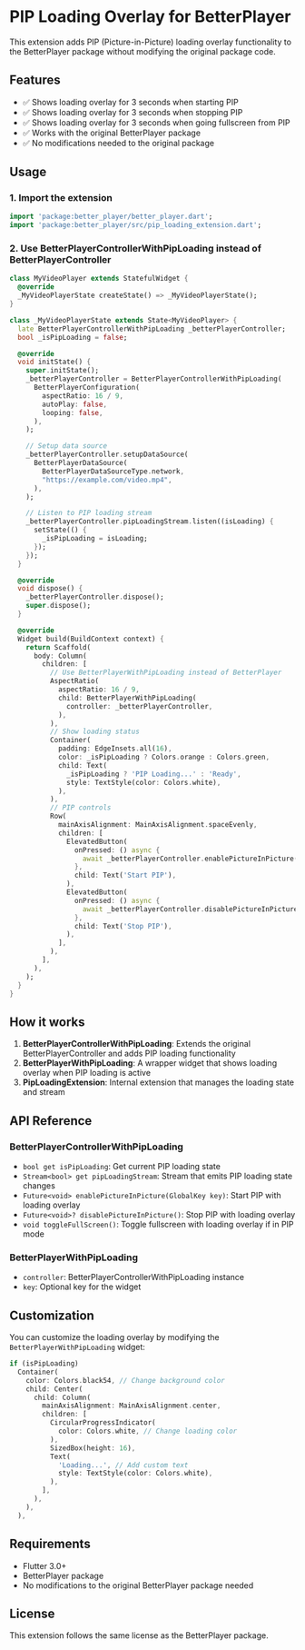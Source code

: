# PIP Loading Overlay for BetterPlayer

This extension adds PIP (Picture-in-Picture) loading overlay functionality to the BetterPlayer package without modifying the original package code.

## Features

- ✅ Shows loading overlay for 3 seconds when starting PIP
- ✅ Shows loading overlay for 3 seconds when stopping PIP  
- ✅ Shows loading overlay for 3 seconds when going fullscreen from PIP
- ✅ Works with the original BetterPlayer package
- ✅ No modifications needed to the original package

## Usage

### 1. Import the extension

```dart
import 'package:better_player/better_player.dart';
import 'package:better_player/src/pip_loading_extension.dart';
```

### 2. Use BetterPlayerControllerWithPipLoading instead of BetterPlayerController

```dart
class MyVideoPlayer extends StatefulWidget {
  @override
  _MyVideoPlayerState createState() => _MyVideoPlayerState();
}

class _MyVideoPlayerState extends State<MyVideoPlayer> {
  late BetterPlayerControllerWithPipLoading _betterPlayerController;
  bool _isPipLoading = false;

  @override
  void initState() {
    super.initState();
    _betterPlayerController = BetterPlayerControllerWithPipLoading(
      BetterPlayerConfiguration(
        aspectRatio: 16 / 9,
        autoPlay: false,
        looping: false,
      ),
    );

    // Setup data source
    _betterPlayerController.setupDataSource(
      BetterPlayerDataSource(
        BetterPlayerDataSourceType.network,
        "https://example.com/video.mp4",
      ),
    );

    // Listen to PIP loading stream
    _betterPlayerController.pipLoadingStream.listen((isLoading) {
      setState(() {
        _isPipLoading = isLoading;
      });
    });
  }

  @override
  void dispose() {
    _betterPlayerController.dispose();
    super.dispose();
  }

  @override
  Widget build(BuildContext context) {
    return Scaffold(
      body: Column(
        children: [
          // Use BetterPlayerWithPipLoading instead of BetterPlayer
          AspectRatio(
            aspectRatio: 16 / 9,
            child: BetterPlayerWithPipLoading(
              controller: _betterPlayerController,
            ),
          ),
          // Show loading status
          Container(
            padding: EdgeInsets.all(16),
            color: _isPipLoading ? Colors.orange : Colors.green,
            child: Text(
              _isPipLoading ? 'PIP Loading...' : 'Ready',
              style: TextStyle(color: Colors.white),
            ),
          ),
          // PIP controls
          Row(
            mainAxisAlignment: MainAxisAlignment.spaceEvenly,
            children: [
              ElevatedButton(
                onPressed: () async {
                  await _betterPlayerController.enablePictureInPicture(GlobalKey());
                },
                child: Text('Start PIP'),
              ),
              ElevatedButton(
                onPressed: () async {
                  await _betterPlayerController.disablePictureInPicture();
                },
                child: Text('Stop PIP'),
              ),
            ],
          ),
        ],
      ),
    );
  }
}
```

## How it works

1. **BetterPlayerControllerWithPipLoading**: Extends the original BetterPlayerController and adds PIP loading functionality
2. **BetterPlayerWithPipLoading**: A wrapper widget that shows loading overlay when PIP loading is active
3. **PipLoadingExtension**: Internal extension that manages the loading state and stream

## API Reference

### BetterPlayerControllerWithPipLoading

- `bool get isPipLoading`: Get current PIP loading state
- `Stream<bool> get pipLoadingStream`: Stream that emits PIP loading state changes
- `Future<void> enablePictureInPicture(GlobalKey key)`: Start PIP with loading overlay
- `Future<void>? disablePictureInPicture()`: Stop PIP with loading overlay
- `void toggleFullScreen()`: Toggle fullscreen with loading overlay if in PIP mode

### BetterPlayerWithPipLoading

- `controller`: BetterPlayerControllerWithPipLoading instance
- `key`: Optional key for the widget

## Customization

You can customize the loading overlay by modifying the `BetterPlayerWithPipLoading` widget:

```dart
if (isPipLoading)
  Container(
    color: Colors.black54, // Change background color
    child: Center(
      child: Column(
        mainAxisAlignment: MainAxisAlignment.center,
        children: [
          CircularProgressIndicator(
            color: Colors.white, // Change loading color
          ),
          SizedBox(height: 16),
          Text(
            'Loading...', // Add custom text
            style: TextStyle(color: Colors.white),
          ),
        ],
      ),
    ),
  ),
```

## Requirements

- Flutter 3.0+
- BetterPlayer package
- No modifications to the original BetterPlayer package needed

## License

This extension follows the same license as the BetterPlayer package.

